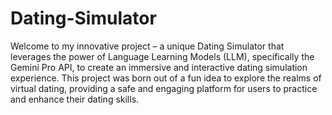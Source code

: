 # Dating-Simulator
Welcome to my innovative project – a unique Dating Simulator that leverages the power of Language Learning Models (LLM), specifically the Gemini Pro API, to create an immersive and interactive dating simulation experience. This project was born out of a fun idea to explore the realms of virtual dating, providing a safe and engaging platform for users to practice and enhance their dating skills.
